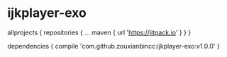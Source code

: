 # ijkplayer-exo


allprojects {
		repositories {
			...
			maven { url 'https://jitpack.io' }
		}
	}
  
  dependencies {
	        compile 'com.github.zouxianbincc:ijkplayer-exo:v1.0.0'
	}
